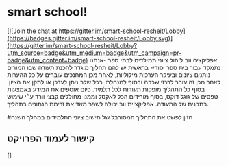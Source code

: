 # smart school!

[![Join the chat at https://gitter.im/smart-school-resheit/Lobby](https://badges.gitter.im/smart-school-resheit/Lobby.svg)](https://gitter.im/smart-school-resheit/Lobby?utm_source=badge&utm_medium=badge&utm_campaign=pr-badge&utm_content=badge)
אפליקציה ווב ליהול ציוני תמילדים לבתי ספר -אנחנו נתמקד עבור בית ספר יסודי- בראשית
יש להם תהליך מוגדר להכנת תעודה שבו המורים נותנים ציונים ובעיקר הערכות מילוליות,
לאחר מכן המחנכים עוברים על כל ההערות לאחר מכן זה עובר לרכזי שכבה ובסוף למנהלת. 
בכל שלב ניתן לעדכן או לתקן את הציון. 
בסוף כל התהליך מופקות תעודות לכל תלמיד.
כיום אוספים את המידע באמצעות טפסים של גוגל דוקס, בסוף מורידים הכל לאקסל וממנו מחוללים קבצי וורד ע״י שימוש בתבנית של התעודה.
אפליקציית ווב יכולה לשפר מאד את זרימת הנתונים בתהליך.


#חזון
לפשט את התהליך המסורבל של חישוב ציוני התלמידים במהלך השנה
## קישור לעמוד הפרויקט
[]
